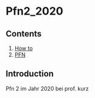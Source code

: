 # Pfn2_2020

## Contents
1. [How to](#Einführung)
2. [PFN](#Pfn)

## Introduction
Pfn 2 im Jahr 2020 bei prof. kurz
